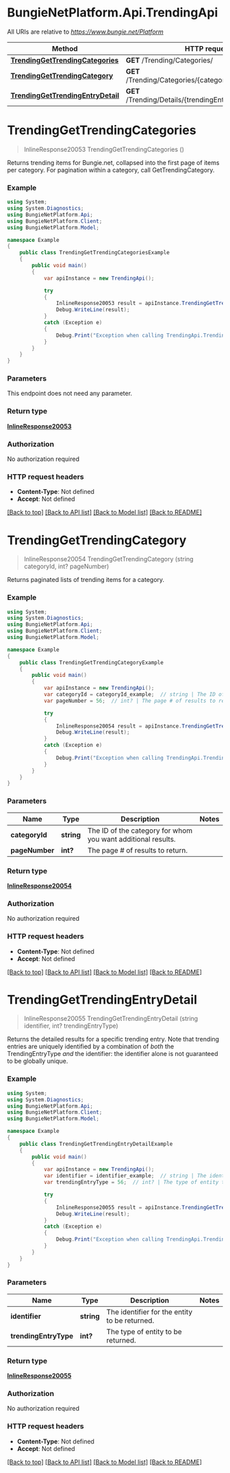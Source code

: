 # BungieNetPlatform.Api.TrendingApi

All URIs are relative to *https://www.bungie.net/Platform*

Method | HTTP request | Description
------------- | ------------- | -------------
[**TrendingGetTrendingCategories**](TrendingApi.md#trendinggettrendingcategories) | **GET** /Trending/Categories/ | 
[**TrendingGetTrendingCategory**](TrendingApi.md#trendinggettrendingcategory) | **GET** /Trending/Categories/{categoryId}/{pageNumber}/ | 
[**TrendingGetTrendingEntryDetail**](TrendingApi.md#trendinggettrendingentrydetail) | **GET** /Trending/Details/{trendingEntryType}/{identifier}/ | 


<a name="trendinggettrendingcategories"></a>
# **TrendingGetTrendingCategories**
> InlineResponse20053 TrendingGetTrendingCategories ()



Returns trending items for Bungie.net, collapsed into the first page of items per category. For pagination within a category, call GetTrendingCategory.

### Example
```csharp
using System;
using System.Diagnostics;
using BungieNetPlatform.Api;
using BungieNetPlatform.Client;
using BungieNetPlatform.Model;

namespace Example
{
    public class TrendingGetTrendingCategoriesExample
    {
        public void main()
        {
            var apiInstance = new TrendingApi();

            try
            {
                InlineResponse20053 result = apiInstance.TrendingGetTrendingCategories();
                Debug.WriteLine(result);
            }
            catch (Exception e)
            {
                Debug.Print("Exception when calling TrendingApi.TrendingGetTrendingCategories: " + e.Message );
            }
        }
    }
}
```

### Parameters
This endpoint does not need any parameter.

### Return type

[**InlineResponse20053**](InlineResponse20053.md)

### Authorization

No authorization required

### HTTP request headers

 - **Content-Type**: Not defined
 - **Accept**: Not defined

[[Back to top]](#) [[Back to API list]](../README.md#documentation-for-api-endpoints) [[Back to Model list]](../README.md#documentation-for-models) [[Back to README]](../README.md)

<a name="trendinggettrendingcategory"></a>
# **TrendingGetTrendingCategory**
> InlineResponse20054 TrendingGetTrendingCategory (string categoryId, int? pageNumber)



Returns paginated lists of trending items for a category.

### Example
```csharp
using System;
using System.Diagnostics;
using BungieNetPlatform.Api;
using BungieNetPlatform.Client;
using BungieNetPlatform.Model;

namespace Example
{
    public class TrendingGetTrendingCategoryExample
    {
        public void main()
        {
            var apiInstance = new TrendingApi();
            var categoryId = categoryId_example;  // string | The ID of the category for whom you want additional results.
            var pageNumber = 56;  // int? | The page # of results to return.

            try
            {
                InlineResponse20054 result = apiInstance.TrendingGetTrendingCategory(categoryId, pageNumber);
                Debug.WriteLine(result);
            }
            catch (Exception e)
            {
                Debug.Print("Exception when calling TrendingApi.TrendingGetTrendingCategory: " + e.Message );
            }
        }
    }
}
```

### Parameters

Name | Type | Description  | Notes
------------- | ------------- | ------------- | -------------
 **categoryId** | **string**| The ID of the category for whom you want additional results. | 
 **pageNumber** | **int?**| The page # of results to return. | 

### Return type

[**InlineResponse20054**](InlineResponse20054.md)

### Authorization

No authorization required

### HTTP request headers

 - **Content-Type**: Not defined
 - **Accept**: Not defined

[[Back to top]](#) [[Back to API list]](../README.md#documentation-for-api-endpoints) [[Back to Model list]](../README.md#documentation-for-models) [[Back to README]](../README.md)

<a name="trendinggettrendingentrydetail"></a>
# **TrendingGetTrendingEntryDetail**
> InlineResponse20055 TrendingGetTrendingEntryDetail (string identifier, int? trendingEntryType)



Returns the detailed results for a specific trending entry. Note that trending entries are uniquely identified by a combination of *both* the TrendingEntryType *and* the identifier: the identifier alone is not guaranteed to be globally unique.

### Example
```csharp
using System;
using System.Diagnostics;
using BungieNetPlatform.Api;
using BungieNetPlatform.Client;
using BungieNetPlatform.Model;

namespace Example
{
    public class TrendingGetTrendingEntryDetailExample
    {
        public void main()
        {
            var apiInstance = new TrendingApi();
            var identifier = identifier_example;  // string | The identifier for the entity to be returned.
            var trendingEntryType = 56;  // int? | The type of entity to be returned.

            try
            {
                InlineResponse20055 result = apiInstance.TrendingGetTrendingEntryDetail(identifier, trendingEntryType);
                Debug.WriteLine(result);
            }
            catch (Exception e)
            {
                Debug.Print("Exception when calling TrendingApi.TrendingGetTrendingEntryDetail: " + e.Message );
            }
        }
    }
}
```

### Parameters

Name | Type | Description  | Notes
------------- | ------------- | ------------- | -------------
 **identifier** | **string**| The identifier for the entity to be returned. | 
 **trendingEntryType** | **int?**| The type of entity to be returned. | 

### Return type

[**InlineResponse20055**](InlineResponse20055.md)

### Authorization

No authorization required

### HTTP request headers

 - **Content-Type**: Not defined
 - **Accept**: Not defined

[[Back to top]](#) [[Back to API list]](../README.md#documentation-for-api-endpoints) [[Back to Model list]](../README.md#documentation-for-models) [[Back to README]](../README.md)

